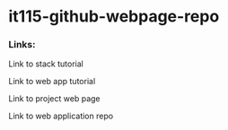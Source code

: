 # it115-github-webpage-repo

### Links:

Link to stack tutorial

Link to web app tutorial

Link to project web page

Link to web application repo
